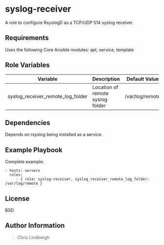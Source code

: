 # syslog-receiver

A role to configure RsyslogD as a TCP/UDP 514 syslog receiver.

## Requirements

Uses the following Core Ansible modules:
apt, service, template

## Role Variables

| Variable | Description | Default Value |
| -------- | ----------- | ------------- |
| syslog_receiver_remote_log_folder | Location of remote syslog folder | /var/log/remote |

## Dependencies

Depends on rsyslog being installed as a service.

## Example Playbook

Complete example:

    - hosts: servers
      roles:
         - { role: syslog-receiver, syslog_receiver_remote_log_folder: /var/log/remote }

## License

BSD

## Author Information

> Chris Lindbergh
